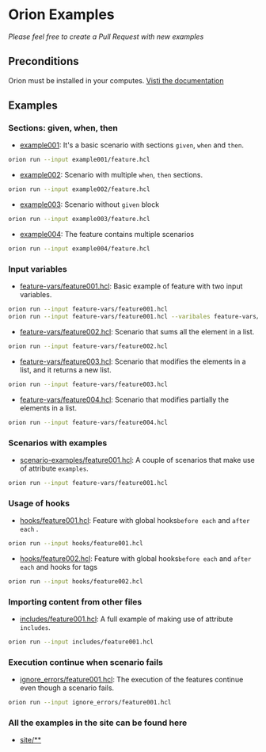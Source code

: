 # Orion Examples

*Please feel free to create a Pull Request with new examples*

## Preconditions

Orion must be installed in your computes. [Visti the documentation](../installation)

## Examples

### Sections: given, when, then

- [example001](https://github.com/wesovilabs/orion-examples/tree/master/example001): It's a basic scenario with sections `given`, `when` and `then`.
```bash
orion run --input example001/feature.hcl
```

- [example002](https://github.com/wesovilabs/orion-examples/tree/master/example002): Scenario with multiple `when`, `then` sections.
```bash
orion run --input example002/feature.hcl
```

- [example003](https://github.com/wesovilabs/orion-examples/tree/master/example003): Scenario without `given` block
```bash
orion run --input example003/feature.hcl
```

- [example004](https://github.com/wesovilabs/orion-examples/tree/master/example004): The feature contains multiple scenarios
```bash
orion run --input example004/feature.hcl
```

### Input variables

- [feature-vars/feature001.hcl](https://github.com/wesovilabs/orion-examples/tree/master/feature-vars/feature001.hcl):  Basic example of feature with two input variables.
```bash
orion run --input feature-vars/feature001.hcl
orion run --input feature-vars/feature001.hcl --varibales feature-vars/variables001.hcl
```

- [feature-vars/feature002.hcl](https://github.com/wesovilabs/orion-examples/tree/master/feature-vars/feature002.hcl): Scenario that sums all the element in a list.
```bash
orion run --input feature-vars/feature002.hcl
```

- [feature-vars/feature003.hcl](https://github.com/wesovilabs/orion-examples/tree/master/feature-vars/feature003.hcl): Scenario that modifies the elements in a list, and it returns a new list.
```bash
orion run --input feature-vars/feature003.hcl
```

- [feature-vars/feature004.hcl](https://github.com/wesovilabs/orion-examples/tree/master/feature-vars/feature004.hcl): Scenario that modifies partially the elements in a list.
```bash
orion run --input feature-vars/feature004.hcl
```

### Scenarios with examples 

- [scenario-examples/feature001.hcl](https://github.com/wesovilabs/orion-examples/tree/master/scenario-examples/feature001.hcl):  A couple of scenarios that make use of attribute `examples`.
```bash
orion run --input feature-vars/feature001.hcl
```

### Usage of hooks

- [hooks/feature001.hcl](https://github.com/wesovilabs/orion-examples/tree/master/hooks/feature001.hcl):  Feature with global hooks`before each` and `after each` .
```bash
orion run --input hooks/feature001.hcl
```

- [hooks/feature002.hcl](https://github.com/wesovilabs/orion-examples/tree/master/hooks/feature002.hcl):  Feature with global hooks`before each` and `after each` and  hooks for tags
```bash
orion run --input hooks/feature002.hcl
```

### Importing content from other files 

- [includes/feature001.hcl](https://github.com/wesovilabs/orion-examples/tree/master/includes):  A full example of making use of attribute `includes`.
```bash
orion run --input includes/feature001.hcl
```

### Execution continue when scenario fails

- [ignore_errors/feature001.hcl](https://github.com/wesovilabs/orion-examples/tree/master/ignore_errors/feature001.hcl):  The execution of the features continue even though a scenario fails.
```bash
orion run --input ignore_errors/feature001.hcl
```

### All the examples in the site can be found here

- [site/**](https://github.com/wesovilabs/orion-examples/tree/master/site)
```
